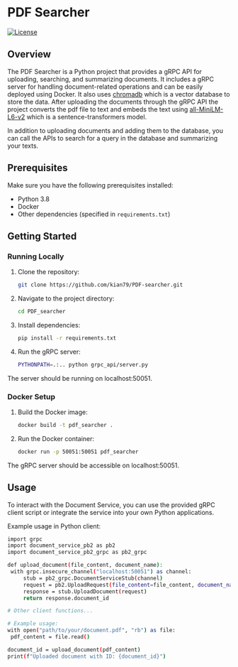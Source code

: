 # PDF Searcher

[![License](https://img.shields.io/badge/license-MIT-blue.svg)](LICENSE)

## Overview

The PDF Searcher is a Python project that provides a gRPC API for uploading, searching, and summarizing documents. It includes a gRPC server for handling document-related operations and can be easily deployed using Docker. It also uses [chromadb](https://docs.trychroma.com/) which is a vector database to store the data. After uploading the documents through the gRPC API the project converts the pdf file to text and embeds the text using [all-MiniLM-L6-v2](https://huggingface.co/sentence-transformers/all-MiniLM-L6-v2) which is a sentence-transformers model.

In addition to uploading documents and adding them to the database, you can call the APIs to search for a query in the database and summarizing your texts.

## Prerequisites

Make sure you have the following prerequisites installed:

- Python 3.8
- Docker
- Other dependencies (specified in `requirements.txt`)

## Getting Started

### Running Locally

1. Clone the repository:

   ```bash
   git clone https://github.com/kian79/PDF-searcher.git
2. Navigate to the project directory:
   ```bash
   cd PDF_searcher
3. Install dependencies:
   ```bash
   pip install -r requirements.txt
4. Run the gRPC server:
   ```bash
   PYTHONPATH=.:.. python grpc_api/server.py
  The server should be running on localhost:50051.

### Docker Setup
1. Build the Docker image:
   ```bash
   docker build -t pdf_searcher .
2. Run the Docker container:
   ```bash
   docker run -p 50051:50051 pdf_searcher
  The gRPC server should be accessible on localhost:50051.

## Usage
To interact with the Document Service, you can use the provided gRPC client script or integrate the service into your own Python applications.

Example usage in Python client:

   ```bash
import grpc
import document_service_pb2 as pb2
import document_service_pb2_grpc as pb2_grpc

def upload_document(file_content, document_name):
    with grpc.insecure_channel("localhost:50051") as channel:
        stub = pb2_grpc.DocumentServiceStub(channel)
        request = pb2.UploadRequest(file_content=file_content, document_name=document_name)
        response = stub.UploadDocument(request)
        return response.document_id

# Other client functions...

# Example usage:
with open("path/to/your/document.pdf", "rb") as file:
    pdf_content = file.read()

document_id = upload_document(pdf_content)
print(f"Uploaded document with ID: {document_id}")

